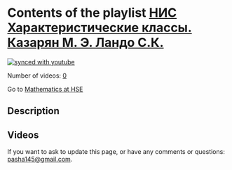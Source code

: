 # Contents of the playlist [НИС Характеристические классы. Казарян М. Э. Ландо С.К.](https://www.youtube.com/playlist?list=PLq3E5oubNNoCmMoYw8PsdSZD9C03ehe5D)

[![synced with youtube](https://img.shields.io/github/last-commit/mathphysschool/mathphysschool.github.io/autoupdate1?label=synced%20with%20youtube)](https://github.com/mathphysschool/mathphysschool.github.io/commits/autoupdate1)

Number of videos: [0](#videos)

Go to [Mathematics at HSE](../README.md)

## Description



## Videos



 If you want to ask to update this page, or have any comments or questions: <pasha145@gmail.com>.